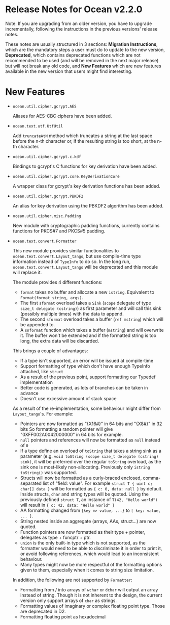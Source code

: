 Release Notes for Ocean v2.2.0
==============================

Note: If you are upgrading from an older version, you have to upgrade
incrementally, following the instructions in the previous versions' release
notes.

These notes are usually structured in 3 sections: **Migration Instructions**,
which are the mandatory steps a user must do to update to the new version,
**Deprecated**, which contains deprecated functions which are not recommended to
be used (and will be removed in the next major release) but will not break any
old code, and **New Features** which are new features available in the new
version that users might find interesting.


New Features
============

* `ocean.util.cipher.gcrypt.AES`

  Aliases for AES-CBC ciphers have been added.

* `ocean.text.utf.UtfUtil`

  Add `truncateAtN` method which truncates a string at the last space before
  the n-th character or, if the resulting string is too short, at the n-th
  character.

* `ocean.util.cipher.gcrypt.c.kdf`

  Bindings to gcrypt's C functions for key derivation have been added.

* `ocean.util.cipher.gcrypt.core.KeyDerivationCore`

  A wrapper class for gcrypt's key derivation functions has been added.

* `ocean.util.cipher.gcrypt.PBKDF2`

  An alias for key derivation using the PBKDF2 algorithm has been added.

* `ocean.util.cipher.misc.Padding`

  New module with cryptographic padding functions, currently contains functions
  for PKCS#7 and PKCS#5 padding.

* `ocean.text.convert.Formatter`

  This new module provides similar functionalities to `ocean.text.convert.Layout_tango`,
  but use compile-time type information instead of `TypeInfo` to do so.
  In the long run, `ocean.text.convert.Layout_tango` will be deprecated and this module will replace it.

  The module provides 4 different functions:
  - `format` takes no buffer and allocate a new `istring`. Equivalent to `Format(format_string, args)`.
  - The first `sformat` overload takes a `Sink` (`scope` delegate of type `size_t delegate (cstring)`) as first parameter and will
   call this sink (possibly multiple times) with the data to append.
  - The second `sformat` overload takes a buffer (`ref mstring`) which will be appended to.
  - A `snformat` function which takes a buffer (`mstring`) and will overwrite it. The buffer won't be extended and if the formatted
    string is too long, the extra data will be discarded.

  This brings a couple of advantages:
  - If a type isn't supported, an error will be issued at compile-time
  - Support formatting of type which don't have enough TypeInfo attached, like `struct`
  - As a result of the previous point, support formatting our Typedef implementation
  - Better code is generated, as lots of branches can be taken in advance
  - Doesn't use excessive amount of stack space

  As a result of the re-implementation, some behaviour might differ from `Layout_tango`'s.
  For example:
  - Pointers are now formatted as "{X16#}" in 64 bits and "{X8#}" in 32 bits
    So formatting a random pointer will give "0XFF002A0042000000" in 64 bits for example.
  - `null` pointers and references will now be formatted as `null` instead of `0`
  - If a type define an overload of `toString` that takes a string sink as a parameter
    (e.g. `void toString (scope size_t delegate (cstring) sink)`, it will be preferred
    over the regular `toString` overload, as the sink one is most-likely non-allocating.
    Previously only `istring toString()` was supported.
  - Structs will now be formatted as a curly-braced enclosed, comma-separated list
    of "field: value".
    For example `struct T { uint c; char[] data }` will be formatted as `{ c: 0, data: null }`
    by default.
    Inside structs, `char` and string types will be quoted. Using the previously defined `struct T`,
    an instance of `T(42, "Hello world")` will result in `{ c: 42, data: "Hello world" }`
  - AA formatting changed from `{key => value, ...}` to `[ key: value, ... ]`.
  - String nested inside an aggregate (arrays, AAs, struct...) are now quoted.
  - Function pointers are now formatted as their type + pointer, delegates as type + funcptr + ptr.
  - `union` is the only built-in type which is not supported, as the formatter would need to be
    able to discriminate it in order to print it, or avoid following references, which would lead
    to an inconsistent behaviour.
  - Many types might now be more respectful of the formatting options given to them, especially
    when it comes to string size limitation.

  In addition, the following are not supported by `Formatter`:
  - Formatting from / into arrays of `wchar` or `dchar` will output an array instead of string.
    Though it is not inherent to the design, the current version only support arrays of `char` as strings.
  - Formatting values of imaginary or complex floating point type. Those are deprecated in D2.
  - Formatting floating point as hexadecimal
